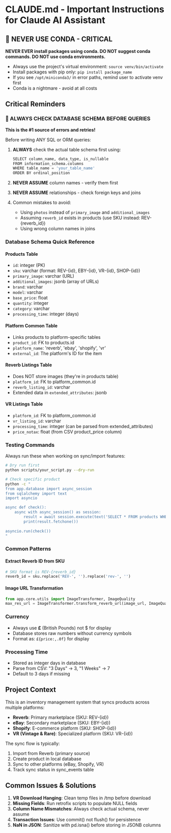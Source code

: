 # CLAUDE.md - Important Instructions for Claude AI Assistant

## 🚫 NEVER USE CONDA - CRITICAL
**NEVER EVER install packages using conda. DO NOT suggest conda commands. DO NOT use conda environments.**
- Always use the project's virtual environment: `source venv/bin/activate`
- Install packages with pip only: `pip install package_name`
- If you see `/opt/miniconda3/` in error paths, remind user to activate venv first
- Conda is a nightmare - avoid at all costs

## Critical Reminders

### 🔴 ALWAYS CHECK DATABASE SCHEMA BEFORE QUERIES
**This is the #1 source of errors and retries!**

Before writing ANY SQL or ORM queries:
1. **ALWAYS** check the actual table schema first using:
   ```python
   SELECT column_name, data_type, is_nullable
   FROM information_schema.columns
   WHERE table_name = 'your_table_name'
   ORDER BY ordinal_position
   ```

2. **NEVER ASSUME** column names - verify them first
3. **NEVER ASSUME** relationships - check foreign keys and joins
4. Common mistakes to avoid:
   - Using `photos` instead of `primary_image` and `additional_images` 
   - Assuming `reverb_id` exists in products (use SKU instead: REV-{reverb_id})
   - Using wrong column names in joins

### Database Schema Quick Reference

#### Products Table
- `id`: integer (PK)
- `sku`: varchar (format: REV-{id}, EBY-{id}, VR-{id}, SHOP-{id})
- `primary_image`: varchar (URL)
- `additional_images`: jsonb (array of URLs)
- `brand`: varchar
- `model`: varchar
- `base_price`: float
- `quantity`: integer
- `category`: varchar
- `processing_time`: integer (days)

#### Platform Common Table
- Links products to platform-specific tables
- `product_id`: FK to products.id
- `platform_name`: 'reverb', 'ebay', 'shopify', 'vr'
- `external_id`: The platform's ID for the item

#### Reverb Listings Table
- Does NOT store images (they're in products table)
- `platform_id`: FK to platform_common.id
- `reverb_listing_id`: varchar
- Extended data in `extended_attributes`: jsonb

#### VR Listings Table
- `platform_id`: FK to platform_common.id
- `vr_listing_id`: varchar
- `processing_time`: integer (can be parsed from extended_attributes)
- `price_notax`: float (from CSV product_price column)

### Testing Commands

Always run these when working on sync/import features:

```bash
# Dry run first
python scripts/your_script.py --dry-run

# Check specific product
python -c "
from app.database import async_session
from sqlalchemy import text
import asyncio

async def check():
    async with async_session() as session:
        result = await session.execute(text('SELECT * FROM products WHERE sku = :sku'), {'sku': 'REV-123'})
        print(result.fetchone())
        
asyncio.run(check())
"
```

### Common Patterns

#### Extract Reverb ID from SKU
```python
# SKU format is REV-{reverb_id}
reverb_id = sku.replace('REV-', '').replace('rev-', '')
```

#### Image URL Transformation
```python
from app.core.utils import ImageTransformer, ImageQuality
max_res_url = ImageTransformer.transform_reverb_url(image_url, ImageQuality.MAX_RES)
```

### Currency
- Always use **£** (British Pounds) not $ for display
- Database stores raw numbers without currency symbols
- Format as: `£{price:,.0f}` for display

### Processing Time
- Stored as integer days in database
- Parse from CSV: "3 Days" → 3, "1 Weeks" → 7
- Default to 3 days if missing

## Project Context

This is an inventory management system that syncs products across multiple platforms:
- **Reverb**: Primary marketplace (SKU: REV-{id})
- **eBay**: Secondary marketplace (SKU: EBY-{id})
- **Shopify**: E-commerce platform (SKU: SHOP-{id})
- **VR (Vintage & Rare)**: Specialized platform (SKU: VR-{id})

The sync flow is typically:
1. Import from Reverb (primary source)
2. Create product in local database
3. Sync to other platforms (eBay, Shopify, VR)
4. Track sync status in sync_events table

## Common Issues & Solutions

1. **VR Download Hanging**: Clean temp files in /tmp before download
2. **Missing Fields**: Run retrofix scripts to populate NULL fields
3. **Column Name Mismatches**: Always check actual schema, never assume
4. **Transaction Issues**: Use commit() not flush() for persistence
5. **NaN in JSON**: Sanitize with pd.isna() before storing in JSONB columns